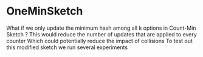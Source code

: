 # OneMinSketch
What if we only update the minimum hash among all k options in Count-Min Sketch ?  This would reduce the number of updates that are applied to every counter  Which could potentially reduce the impact of collisions  To test out this modified sketch we run several experiments

